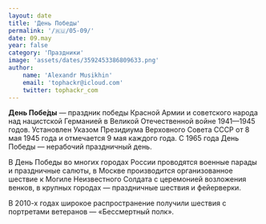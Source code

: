 ```yaml
---
layout: date
title: 'День Победы'
permalink: '/🇷🇺/05-09/'
date: 09.may
year: false
category: 'Праздники'
image: 'assets/dates/3592453386809633.png'
author:
    name: 'Alexandr Musikhin'
    email: 'tophackr@icloud.com'
    twitter: tophackr_com
---
```


**День Побе́ды** — праздник победы Красной Армии и советского народа над нацистской Германией в Великой Отечественной войне 1941—1945 годов. Установлен Указом Президиума Верховного Совета СССР от 8 мая 1945 года и отмечается 9 мая каждого года. С 1965 года День Победы — нерабочий праздничный день.

В День Победы во многих городах России проводятся военные парады и праздничные салюты, в Москве производится организованное шествие к Могиле Неизвестного Солдата с церемонией возложения венков, в крупных городах — праздничные шествия и фейерверки.

В 2010-х годах широкое распространение получили шествия с портретами ветеранов — «Бессмертный полк».

